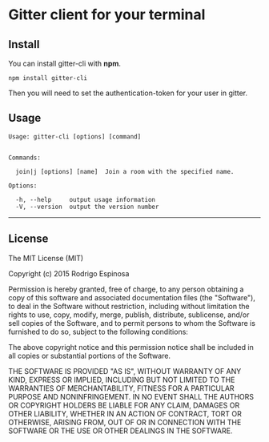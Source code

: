 # Gitter client for your terminal

## Install

You can install gitter-cli with **npm**.

```
npm install gitter-cli
```

Then you will need to set the authentication-token for your user in gitter.

## Usage

```
Usage: gitter-cli [options] [command]


Commands:

  join|j [options] [name]  Join a room with the specified name.

Options:

  -h, --help     output usage information
  -V, --version  output the version number
```

----------

## License

The MIT License (MIT)

Copyright (c) 2015 Rodrigo Espinosa

Permission is hereby granted, free of charge, to any person obtaining a copy
of this software and associated documentation files (the "Software"), to deal
in the Software without restriction, including without limitation the rights
to use, copy, modify, merge, publish, distribute, sublicense, and/or sell
copies of the Software, and to permit persons to whom the Software is
furnished to do so, subject to the following conditions:

The above copyright notice and this permission notice shall be included in all
copies or substantial portions of the Software.

THE SOFTWARE IS PROVIDED "AS IS", WITHOUT WARRANTY OF ANY KIND, EXPRESS OR
IMPLIED, INCLUDING BUT NOT LIMITED TO THE WARRANTIES OF MERCHANTABILITY,
FITNESS FOR A PARTICULAR PURPOSE AND NONINFRINGEMENT. IN NO EVENT SHALL THE
AUTHORS OR COPYRIGHT HOLDERS BE LIABLE FOR ANY CLAIM, DAMAGES OR OTHER
LIABILITY, WHETHER IN AN ACTION OF CONTRACT, TORT OR OTHERWISE, ARISING FROM,
OUT OF OR IN CONNECTION WITH THE SOFTWARE OR THE USE OR OTHER DEALINGS IN THE
SOFTWARE.
